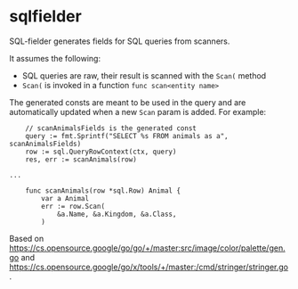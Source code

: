 # sqlfielder

SQL-fielder generates fields for SQL queries from scanners.

It assumes the following:

- SQL queries are raw, their result is scanned with the `Scan(` method
- `Scan(` is invoked in a function `func scan<entity name>`

The generated consts are meant to be used in the query and are automatically
updated when a new `Scan` param is added.
For example:

```
    // scanAnimalsFields is the generated const
    query := fmt.Sprintf("SELECT %s FROM animals as a", scanAnimalsFields)
    row := sql.QueryRowContext(ctx, query)
    res, err := scanAnimals(row)

...

    func scanAnimals(row *sql.Row) Animal {
        var a Animal
        err := row.Scan(
            &a.Name, &a.Kingdom, &a.Class,
        )
```

Based on https://cs.opensource.google/go/go/+/master:src/image/color/palette/gen.go
and https://cs.opensource.google/go/x/tools/+/master:/cmd/stringer/stringer.go.
